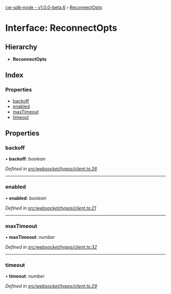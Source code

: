 [cw-sdk-node - v1.0.0-beta.6](../README.md) › [ReconnectOpts](reconnectopts.md)

# Interface: ReconnectOpts

## Hierarchy

* **ReconnectOpts**

## Index

### Properties

* [backoff](reconnectopts.md#backoff)
* [enabled](reconnectopts.md#enabled)
* [maxTimeout](reconnectopts.md#maxtimeout)
* [timeout](reconnectopts.md#timeout)

## Properties

###  backoff

• **backoff**: *boolean*

*Defined in [src/websocket/types/client.ts:26](https://github.com/cryptowatch/cw-sdk-node/blob/bf249b1/src/websocket/types/client.ts#L26)*

___

###  enabled

• **enabled**: *boolean*

*Defined in [src/websocket/types/client.ts:21](https://github.com/cryptowatch/cw-sdk-node/blob/bf249b1/src/websocket/types/client.ts#L21)*

___

###  maxTimeout

• **maxTimeout**: *number*

*Defined in [src/websocket/types/client.ts:32](https://github.com/cryptowatch/cw-sdk-node/blob/bf249b1/src/websocket/types/client.ts#L32)*

___

###  timeout

• **timeout**: *number*

*Defined in [src/websocket/types/client.ts:29](https://github.com/cryptowatch/cw-sdk-node/blob/bf249b1/src/websocket/types/client.ts#L29)*
